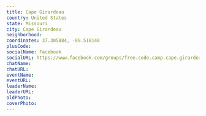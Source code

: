```yaml
---
title: Cape Girardeau
country: United States
state: Missouri
city: Cape Girardeau
neighborhood: 
coordinates: 37.305884, -89.518148
plusCode:
socialName: Facebook
socialURL: https://www.facebook.com/groups/free.code.camp.cape.girardeau
chatName:
chatURL:
eventName:
eventURL:
leaderName:
leaderURL:
oldPhoto: 
coverPhoto:
---
```

